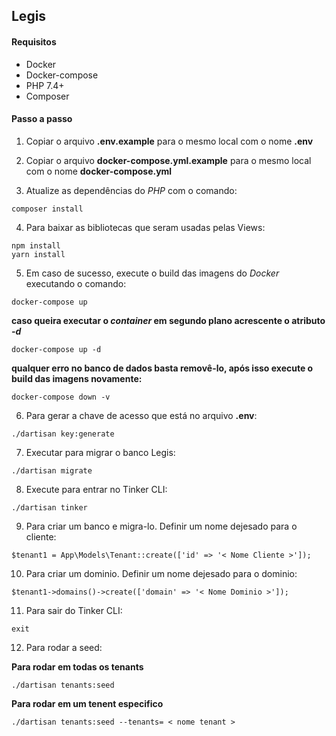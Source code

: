 ## Legis

#### Requisitos
- Docker
- Docker-compose
- PHP 7.4+
- Composer

#### Passo a passo
1. Copiar o arquivo **.env.example** para o mesmo local com o nome **.env**

2. Copiar o arquivo **docker-compose.yml.example** para o mesmo local com o nome **docker-compose.yml**

3. Atualize as dependências do *PHP* com o comando:
```shell
composer install
```

4. Para baixar as bibliotecas que seram usadas pelas Views:
```shell
npm install
yarn install
```

5. Em caso de sucesso, execute o build das imagens do *Docker* executando o comando:
```shell
docker-compose up
```

**caso queira executar o *container* em segundo plano acrescente o atributo *-d***
```shell
docker-compose up -d
```

**qualquer erro no banco de dados basta removê-lo, após isso execute o build das imagens novamente:**
```shell
docker-compose down -v
```

6. Para gerar a chave de acesso que está no arquivo **.env**:
```shell
./dartisan key:generate
```

7. Executar para migrar o banco Legis:
```shell
./dartisan migrate
```

8. Execute para entrar no Tinker CLI:
```shell
./dartisan tinker
```

9. Para criar um banco e migra-lo. Definir um nome dejesado para o cliente:
```shell
$tenant1 = App\Models\Tenant::create(['id' => '< Nome Cliente >']);
```

10. Para criar um dominio. Definir um nome dejesado para o dominio:
```shell
$tenant1->domains()->create(['domain' => '< Nome Dominio >']);
```

11. Para sair do Tinker CLI:
```shell
exit
```

12. Para rodar a seed:

**Para rodar em todas os tenants**
```shell
./dartisan tenants:seed
```

**Para rodar em um tenent especifico**
```shell
./dartisan tenants:seed --tenants= < nome tenant >
```
